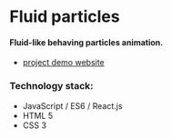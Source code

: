 # Fluid particles

#### Fluid-like behaving particles animation.

* [project demo website](http://users.pja.edu.pl/~s17335/fluid-particles/)

### Technology stack:
* JavaScript / ES6 / React.js
* HTML 5
* CSS 3

